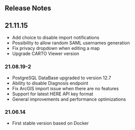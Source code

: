 ## Release Notes

## 21.11.15
* Add choice to disable import notifications
* Possibility to allow random SAML usernames generation
* Fix privacy dropdown when editing a map
* Upgrade CARTO Viewer version

### 21.08.19-2
* PostgreSQL DataBase upgraded to version 12.7
* Ability to disable Diagnosis endpoint
* Fix ArcGIS import issue when there are no features
* Support for latest HERE API key format
* General improvements and performance optimizations

### 21.06.14
* First stable version based on Docker
